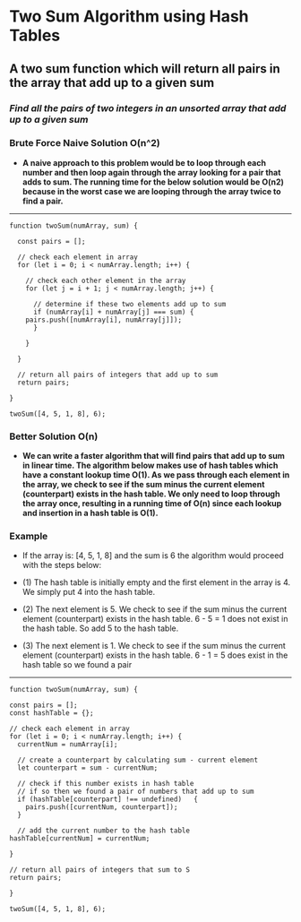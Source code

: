 # Two Sum Algorithm using Hash Tables

## A two sum function which will return all pairs in the array that add up to a given sum

### *Find all the pairs of two integers in an unsorted array that add up to a given sum*

### Brute Force Naive Solution O(n^2)

* **A naive approach to this problem would be to loop through each number and then loop again through the array looking for a pair that adds to sum. The running time for the below solution would be O(n2) because in the worst case we are looping through the array twice to find a pair.**

---

    function twoSum(numArray, sum) {

      const pairs = [];

      // check each element in array
      for (let i = 0; i < numArray.length; i++) {

        // check each other element in the array
        for (let j = i + 1; j < numArray.length; j++) {

          // determine if these two elements add up to sum
          if (numArray[i] + numArray[j] === sum) {
        pairs.push([numArray[i], numArray[j]]);
          }

        }

      }

      // return all pairs of integers that add up to sum
      return pairs;

    }

    twoSum([4, 5, 1, 8], 6);

### Better Solution O(n)

* **We can write a faster algorithm that will find pairs that add up to sum in linear time. The algorithm below makes use of hash tables which have a constant lookup time O(1). As we pass through each element in the array, we check to see if the sum minus the current element (counterpart) exists in the hash table. We only need to loop through the array once, resulting in a running time of O(n) since each lookup and insertion in a hash table is O(1).**

### Example

* If the array is: [4, 5, 1, 8] and the sum is 6 the algorithm would proceed with the steps below:

* (1) The hash table is initially empty and the first element in the array is 4. We simply put 4 into the hash table.

* (2) The next element is 5. We check to see if the sum minus the current element (counterpart) exists in the hash table. 6 - 5 = 1 does not exist in the hash table. So add 5 to the hash table.

* (3) The next element is 1. We check to see if the sum minus the current element (counterpart) exists in the hash table. 6 - 1 = 5 does exist in the hash table so we found a pair

---

    function twoSum(numArray, sum) {

    const pairs = [];
    const hashTable = {};

    // check each element in array
    for (let i = 0; i < numArray.length; i++) {
      currentNum = numArray[i];

      // create a counterpart by calculating sum - current element
      let counterpart = sum - currentNum;

      // check if this number exists in hash table
      // if so then we found a pair of numbers that add up to sum
      if (hashTable[counterpart] !== undefined)   {
        pairs.push([currentNum, counterpart]);
      }

      // add the current number to the hash table
    hashTable[currentNum] = currentNum;

    }

    // return all pairs of integers that sum to S
    return pairs;

    }

    twoSum([4, 5, 1, 8], 6);
